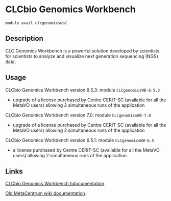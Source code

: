 # CLCbio Genomics Workbench

    module avail clcgenomicswb/

## Description

CLC Genomics Workbench is a powerful solution developed by scientists for scientists to analyze and visualize next generation sequencing (NGS) data.

## Usage

CLCbio Genomics Workbench version 9.5.3: module `CLCgenomicsWB-9.5.3`

- upgrade of a license purchased by Centre CERIT-SC (available for all the MetaVO users) allowing 2 simultaneous runs of the application

CLCbio Genomics Workbench version 7.0: module `CLCgenomicsWB-7.0`

- upgrade of a license purchased by Centre CERIT-SC (available for all the MetaVO users) allowing 2 simultaneous runs of the application

CLCbio Genomics Workbench version 6.5.1: module `CLCgenomicsWB-6.5`

- a license purchased by Centre CERIT-SC (available for all the MetaVO users) allowing 2 simultaneous runs of the application


## Links

[CLCbio Genomics Workbench hdocumentation](https://resources.qiagenbioinformatics.com/manuals/clcgenomicsworkbench/current/index.php?manual=Introduction_CLC_Genomics_Workbench.html).

[Old MetaCentrum wiki documentation](https://wiki.metacentrum.cz/wiki/CLCbio_Genomics_Workbench).
